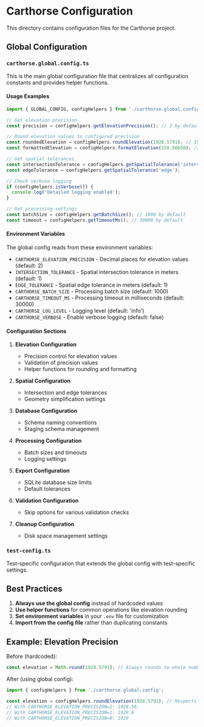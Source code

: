 # Carthorse Configuration

This directory contains configuration files for the Carthorse project.

## Global Configuration

### `carthorse.global.config.ts`

This is the main global configuration file that centralizes all configuration constants and provides helper functions.

#### Usage Examples

```typescript
import { GLOBAL_CONFIG, configHelpers } from './carthorse.global.config';

// Get elevation precision
const precision = configHelpers.getElevationPrecision(); // 2 by default

// Round elevation values to configured precision
const roundedElevation = configHelpers.roundElevation(1928.5791); // 1928.58
const formattedElevation = configHelpers.formatElevation(158.86658); // "158.87"

// Get spatial tolerances
const intersectionTolerance = configHelpers.getSpatialTolerance('intersection');
const edgeTolerance = configHelpers.getSpatialTolerance('edge');

// Check verbose logging
if (configHelpers.isVerbose()) {
  console.log('Detailed logging enabled');
}

// Get processing settings
const batchSize = configHelpers.getBatchSize(); // 1000 by default
const timeout = configHelpers.getTimeoutMs(); // 30000 by default
```

#### Environment Variables

The global config reads from these environment variables:

- `CARTHORSE_ELEVATION_PRECISION` - Decimal places for elevation values (default: 2)
- `INTERSECTION_TOLERANCE` - Spatial intersection tolerance in meters (default: 1)
- `EDGE_TOLERANCE` - Spatial edge tolerance in meters (default: 1)
- `CARTHORSE_BATCH_SIZE` - Processing batch size (default: 1000)
- `CARTHORSE_TIMEOUT_MS` - Processing timeout in milliseconds (default: 30000)
- `CARTHORSE_LOG_LEVEL` - Logging level (default: 'info')
- `CARTHORSE_VERBOSE` - Enable verbose logging (default: false)

#### Configuration Sections

1. **Elevation Configuration**
   - Precision control for elevation values
   - Validation of precision values
   - Helper functions for rounding and formatting

2. **Spatial Configuration**
   - Intersection and edge tolerances
   - Geometry simplification settings

3. **Database Configuration**
   - Schema naming conventions
   - Staging schema management

4. **Processing Configuration**
   - Batch sizes and timeouts
   - Logging settings

5. **Export Configuration**
   - SQLite database size limits
   - Default tolerances

6. **Validation Configuration**
   - Skip options for various validation checks

7. **Cleanup Configuration**
   - Disk space management settings

### `test-config.ts`

Test-specific configuration that extends the global config with test-specific settings.

## Best Practices

1. **Always use the global config** instead of hardcoded values
2. **Use helper functions** for common operations like elevation rounding
3. **Set environment variables** in your `.env` file for customization
4. **Import from the config file** rather than duplicating constants

## Example: Elevation Precision

Before (hardcoded):
```typescript
const elevation = Math.round(1928.5791); // Always rounds to whole numbers
```

After (using global config):
```typescript
import { configHelpers } from './carthorse.global.config';

const elevation = configHelpers.roundElevation(1928.5791); // Respects configured precision
// With CARTHORSE_ELEVATION_PRECISION=2: 1928.58
// With CARTHORSE_ELEVATION_PRECISION=1: 1928.6
// With CARTHORSE_ELEVATION_PRECISION=0: 1929
``` 